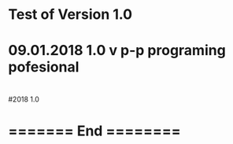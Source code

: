#
# Test of Version 1.0
# 09.01.2018 1.0 v p-p programing pofesional
#
#2018 1.0
#
# ======= End  ========
